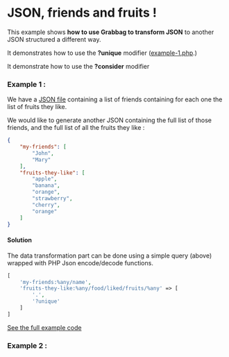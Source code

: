# JSON, friends and fruits !

This example shows **how to use Grabbag to transform JSON** to another JSON structured a different way.

It demonstrates how to use the **?unique** modifier ([example-1.php](example-1.php).)

It demonstrate how to use the **?consider** modifier

### Example 1 : 

We have a [JSON file](data.json) containing a list of friends containing for each one the list of fruits they like.

We would like to generate another JSON containing the full list of those friends, and the full list of all the fruits they like :

```json
{
    "my-friends": [
        "John",
        "Mary"
    ],
    "fruits-they-like": [
        "apple",
        "banana",
        "orange",
        "strawberry",
        "cherry",
        "orange"
    ]
}
```
#### Solution 


The data transformation part can be done using a simple query (above) wrapped with PHP Json encode/decode functions.

```php
[
    'my-friends:%any/name',
    'fruits-they-like:%any/food/liked/fruits/%any' => [
        '.',
        '?unique'
    ]
]
```

[See the full example code](example-1.php)

### Example 2 :